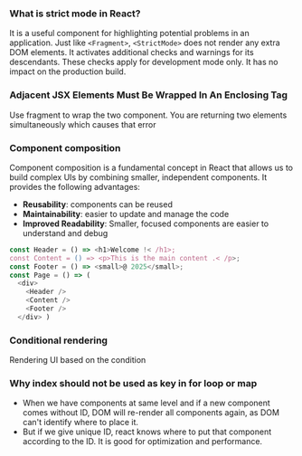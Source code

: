 ### What is strict mode in React?
It is a useful component for highlighting potential problems in an application. Just like `<Fragment>`, `<StrictMode>` does not render any extra DOM elements. It activates additional checks and warnings for its descendants. These checks apply for development mode only. It has no impact on the production build. 
### Adjacent JSX Elements Must Be Wrapped In An Enclosing Tag 
Use fragment to wrap the two component. You are returning two elements simultaneously which causes that error 
### Component composition
Component composition is a fundamental concept in React that allows us to build complex UIs by combining smaller, independent components. 
It provides the following advantages:
- **Reusability**: components can be reused
- **Maintainability**: easier to update and manage the code
- **Improved Readability**: Smaller, focused components are easier to understand and debug 
```js
const Header = () => <h1>Welcome !< /h1>; 
const Content = () => <p>This is the main content .< /p>; 
const Footer = () => <small>@ 2025</small>; 
const Page = () => ( 
  <div> 
    <Header /> 
    <Content /> 
    <Footer /> 
  </div> )
  ```
### Conditional rendering
Rendering UI based on the condition
### Why index should not be used as key in for loop or map 
- When we have components at same level and if a new component comes without ID, DOM will re-render all components again, as DOM can't identify where to place it. 
- But if we give unique ID, react knows where to put that component according to the ID. It is good for optimization and performance. 
